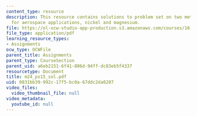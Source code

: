 ```yaml
---
content_type: resource
description: This resource contains solutions to problem set on two metals of interest
  for aerospace applications, nickel and magnesium.
file: https://ol-ocw-studio-app-production.s3.amazonaws.com/courses/16-01-unified-engineering-i-ii-iii-iv-fall-2005-spring-2006/0831bb39992c17f5bc0a67ddc2da6207_m24_ps15_sol.pdf
file_type: application/pdf
learning_resource_types:
- Assignments
ocw_type: OCWFile
parent_title: Assignments
parent_type: CourseSection
parent_uid: a6eb2151-6f41-806d-94ff-dc83eb5f4337
resourcetype: Document
title: m24_ps15_sol.pdf
uid: 0831bb39-992c-17f5-bc0a-67ddc2da6207
video_files:
  video_thumbnail_file: null
video_metadata:
  youtube_id: null
---
```


